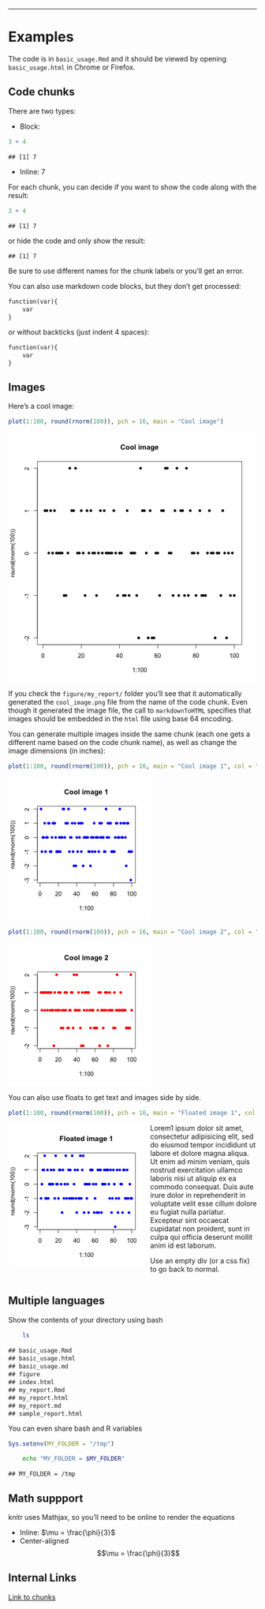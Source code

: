 ---




# Examples

The code is in `basic_usage.Rmd` and it should be viewed by opening `basic_usage.html` in Chrome or Firefox.

## Code chunks
<div id="chunks"></div>

There are two types:


* Block:


```r
3 + 4
```

```
## [1] 7
```



* Inline: 7

For each chunk, you can decide if you want to show the code along with the result:


```r
3 + 4
```

```
## [1] 7
```


or hide the code and only show the result:


```
## [1] 7
```


Be sure to use different names for the chunk labels or you’ll get an error.

You can also use markdown code blocks, but they don’t get processed:

```
function(var){
    var
}
```

or without backticks (just indent 4 spaces):

    function(var){
        var
    }


## Images

Here’s a cool image:


```r
plot(1:100, round(rnorm(100)), pch = 16, main = "Cool image")
```

![](figure/basic_usage/cool_image.png) 


If you check the `figure/my_report/` folder you’ll see that it automatically generated the `cool_image.png` file from the name of the code chunk. Even though it generated the image file, the call to `markdownToHTML` specifies that images should be embedded in the `html` file using base 64 encoding.

You can generate multiple images inside the same chunk (each one gets a different name based on the code chunk name), as well as change the image dimensions (in inches):


```r
plot(1:100, round(rnorm(100)), pch = 16, main = "Cool image 1", col = "blue")
```

![](figure/basic_usage/multiple_images1.png) 

```r
plot(1:100, round(rnorm(100)), pch = 16, main = "Cool image 2", col = "red")
```

![](figure/basic_usage/multiple_images2.png) 


You can also use floats to get text and images side by side.


```r
plot(1:100, round(rnorm(100)), pch = 16, main = "Floated image 1", col = "blue")
```

<img src="figure/basic_usage/floated_image1.png" title="" alt="" style="float:left" />


Lorem1 ipsum dolor sit amet, consectetur adipisicing elit, sed do eiusmod
tempor incididunt ut labore et dolore magna aliqua. Ut enim ad minim veniam,
quis nostrud exercitation ullamco laboris nisi ut aliquip ex ea commodo
consequat. Duis aute irure dolor in reprehenderit in voluptate velit esse
cillum dolore eu fugiat nulla pariatur. Excepteur sint occaecat cupidatat non
proident, sunt in culpa qui officia deserunt mollit anim id est laborum.

Use an empty div (or a css fix) to go back to normal.
<div style="clear: both;"></div>

## Multiple languages

Show the contents of your directory using bash


```bash
    ls
```

```
## basic_usage.Rmd
## basic_usage.html
## basic_usage.md
## figure
## index.html
## my_report.Rmd
## my_report.html
## my_report.md
## sample_report.html
```


You can even share bash and R variables


```r
Sys.setenv(MY_FOLDER = "/tmp")
```



```bash
    echo "MY_FOLDER = $MY_FOLDER"
```

```
## MY_FOLDER = /tmp
```



## Math suppport

knitr uses Mathjax, so you’ll need to be online to render the equations

* Inline: $\mu = \frac{\phi}{3}$
* Center-aligned
$$\mu = \frac{\phi}{3}$$

## Internal Links

[Link to chunks](#chunks)
